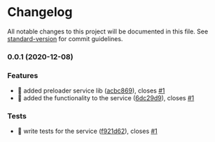 # Changelog

All notable changes to this project will be documented in this file. See [standard-version](https://github.com/conventional-changelog/standard-version) for commit guidelines.

### 0.0.1 (2020-12-08)


### Features

* 🎸 added preloader service lib ([acbc869](https://github.com/pjlamb12/angular-svg-icon-preloader/commit/acbc8694a4456646b7a1eeadc1920e89a6eb5c49)), closes [#1](https://github.com/pjlamb12/angular-svg-icon-preloader/issues/1)
* 🎸 added the functionality to the service ([6dc29d9](https://github.com/pjlamb12/angular-svg-icon-preloader/commit/6dc29d9bd48ab121972c185bc6fc51a2bbf9cc59)), closes [#1](https://github.com/pjlamb12/angular-svg-icon-preloader/issues/1)


### Tests

* 💍 write tests for the service ([f921d62](https://github.com/pjlamb12/angular-svg-icon-preloader/commit/f921d62866169acf9d01fcef228de19b53d0d8d7)), closes [#1](https://github.com/pjlamb12/angular-svg-icon-preloader/issues/1)
